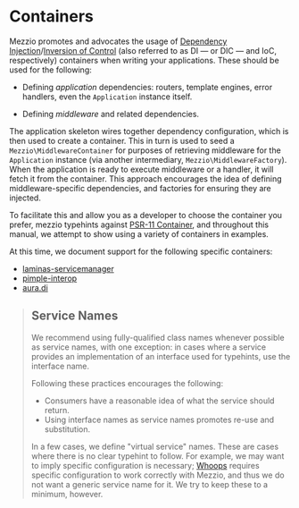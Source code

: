 # Containers

Mezzio promotes and advocates the usage of
[Dependency Injection](http://www.martinfowler.com/articles/injection.html)/[Inversion of Control](https://en.wikipedia.org/wiki/Inversion_of_control)
(also referred to as DI — or DIC — and IoC, respectively)
containers when writing your applications. These should be used for the
following:

- Defining *application* dependencies: routers, template engines, error
  handlers, even the `Application` instance itself.

- Defining *middleware* and related dependencies.

The application skeleton wires together dependency configuration, which is then
used to create a container. This in turn is used to seed a
`Mezzio\MiddlewareContainer` for purposes of retrieving middleware for
the `Application` instance (via another intermediary,
`Mezzio\MiddlewareFactory`). When the application is ready to execute
middleware or a handler, it will fetch it from the container. This approach
encourages the idea of defining middleware-specific dependencies, and factories
for ensuring they are injected.

To facilitate this and allow you as a developer to choose the container you
prefer, mezzio typehints against [PSR-11 Container](https://www.php-fig.org/psr/psr-11/),
and throughout this manual, we attempt to show using a variety of containers in
examples.

At this time, we document support for the following specific containers:

- [laminas-servicemanager](laminas-servicemanager.md)
- [pimple-interop](pimple.md)
- [aura.di](aura-di.md)

> ## Service Names
>
> We recommend using fully-qualified class names whenever possible as service
> names, with one exception: in cases where a service provides an implementation
> of an interface used for typehints, use the interface name.
>
> Following these practices encourages the following:
>
> - Consumers have a reasonable idea of what the service should return.
> - Using interface names as service names promotes re-use and substitution.
>
> In a few cases, we define "virtual service" names. These are cases where there is no
> clear typehint to follow. For example, we may want to imply specific
> configuration is necessary; [Whoops](http://filp.github.io/whoops/) requires
> specific configuration to work correctly with Mezzio, and thus we do not
> want a generic service name for it. We try to keep these to a minimum, however.
